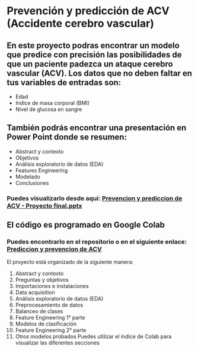 # Prevención y predicción de ACV (Accidente cerebro vascular)

## En este proyecto podras encontrar un modelo que predice con precisión las posibilidades de que un paciente padezca un ataque cerebro vascular (ACV). Los datos que no deben faltar en tus variables de entradas son:
* Edad
* Indice de masa corporal (BMI)
* Nivel de glucosa en sangre

## También podrás encontrar una presentación en Power Point donde se resumen:
* Abstract y contexto
* Objetivos
* Análisis exploratorio de datos (EDA)
* Features Engineering
* Modelado
* Conclusiones

 ### Puedes visualizarlo desde aquí: [Prevencion y prediccion de ACV - Proyecto final.pptx](https://github.com/Lumirdor/Prediccion_ACV_DS/blob/d61a255dc1dfa89aad5457df3482e104fd0de324/Prevencion%20y%20prediccion%20de%20ACV%20-%20Proyecto%20final.pptx)

## El código es programado en Google Colab
### Puedes encontrarlo en el repositorio o en el siguiente enlace: [Prediccion y prevencion de ACV](https://github.com/Lumirdor/Prediccion_ACV_DS/blob/7091a559ce69f1ab0ddce3c044eb943496f366f1/Proyecto_final_DS_Caparros_Rodrigo.ipynb) 



El proyecto está organizado de la siguiente manera:
1. Abstract y contexto
2. Preguntas y objetivos
3. Importaciones e instalaciones
4. Data acquisition
5. Análisis exploratorio de datos (EDA)
6. Preprocesamiento de datos
7. Balanceo de clases
8. Feature Engineering 1° parte
9. Modelos de clasificación
10. Feature Engineering 2° parte
11. Otros modelos probados
Puedes utilizar el índice de Colab para visualizar las diferentes secciones
